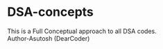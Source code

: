 # DSA-concepts
This is a Full  Conceptual approach to all DSA codes.
<br>
Author-Asutosh (DearCoder)

